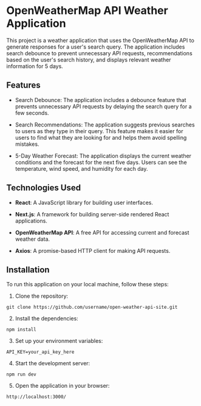 # OpenWeatherMap API Weather Application

This project is a weather application that uses the OpenWeatherMap API to generate responses for a user's search query. The application includes search debounce to prevent unnecessary API requests, recommendations based on the user's search history, and displays relevant weather information for 5 days.

## Features

-   Search Debounce: The application includes a debounce feature that prevents unnecessary API requests by delaying the search query for a few seconds.

-   Search Recommendations: The application suggests previous searches to users as they type in their query. This feature makes it easier for users to find what they are looking for and helps them avoid spelling mistakes.

-   5-Day Weather Forecast: The application displays the current weather conditions and the forecast for the next five days. Users can see the temperature, wind speed, and humidity for each day.

## Technologies Used

-   **React**: A JavaScript library for building user interfaces.

-   **Next.js**: A framework for building server-side rendered React applications.

-   **OpenWeatherMap API**: A free API for accessing current and forecast weather data.

-   **Axios**: A promise-based HTTP client for making API requests.

## Installation

To run this application on your local machine, follow these steps:

1. Clone the repository:

```
git clone https://github.com/username/open-weather-api-site.git
```

2. Install the dependencies:

```
npm install
```

3. Set up your environment variables:

```
API_KEY=your_api_key_here
```

4. Start the development server:

```
npm run dev
```

5. Open the application in your browser:

```
http://localhost:3000/
```

